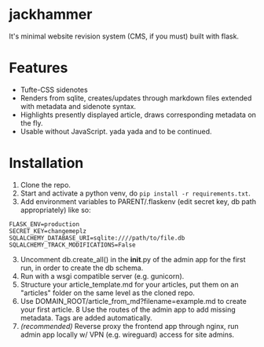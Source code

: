 # jackhammer
It's minimal website revision system (CMS, if you must) built with flask.

# Features
- Tufte-CSS sidenotes
- Renders from sqlite, creates/updates through markdown files extended with metadata and sidenote syntax.
- Highlights presently displayed article, draws corresponding metadata on the fly.
- Usable without JavaScript.
yada yada and to be continued.

# Installation
1. Clone the repo.
2. Start and activate a python venv, do `pip install -r requirements.txt`.
3. Add environment variables to PARENT/.flaskenv (edit secret key, db path appropriately) like so:
```
FLASK_ENV=production
SECRET_KEY=changemeplz
SQLALCHEMY_DATABASE_URI=sqlite:////path/to/file.db
SQLALCHEMY_TRACK_MODIFICATIONS=False
```
3. Uncomment db.create_all() in the __init__.py of the admin app for the first run, in order to create the db schema.
6. Run with a wsgi compatible server (e.g. gunicorn).
4. Structure your  article_template.md for your articles, put them on an "articles" folder on the same level as the cloned repo.
7. Use DOMAIN_ROOT/article_from_md?filename=example.md to create your first article.
8 Use the routes of the admin app to add missing metadata. Tags are added automatically.
9. *(recommended)* Reverse proxy the frontend app through nginx, run admin app locally w/ VPN (e.g. wireguard) access for site admins.
